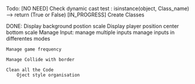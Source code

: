 
Todo:
	[NO NEED] Check dynamic cast
		test : isinstance(object, Class_name)
			--> return (True or False)
	[IN_PROGRESS] Create Classes


DONE:
	Display background
		postion
		scale
	Display player
		position
			center bottom
		scale
	Manage Input:
		manage multiple inputs
		manage inputs in differentes modes

	Manage game frequency

	Manage Collide with border

	Clean all the Code
		Oject style organisation
